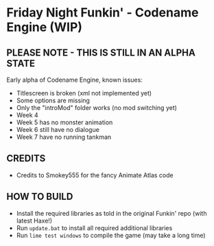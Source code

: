 # Friday Night Funkin' - Codename Engine (WIP)
## PLEASE NOTE - THIS IS STILL IN AN ALPHA STATE

Early alpha of Codename Engine, known issues:
- Titlescreen is broken (xml not implemented yet)
- Some options are missing
- Only the "introMod" folder works (no mod switching yet)
- Week 4
- Week 5 has no monster animation
- Week 6 still have no dialogue
- Week 7 have no running tankman

## CREDITS
- Credits to Smokey555 for the fancy Animate Atlas code

## HOW TO BUILD
- Install the required libraries as told in the original Funkin' repo (with latest Haxe!)
- Run `update.bat` to install all required additional libraries
- Run `lime test windows` to compile the game (may take a long time)